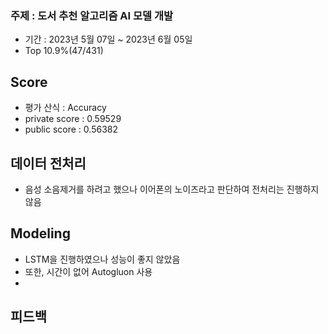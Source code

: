 ### 주제 : 도서 추천 알고리즘 AI 모델 개발

- 기간 : 2023년 5월 07일 ~ 2023년 6월 05일
- Top 10.9%(47/431)

## Score
- 평가 산식 : Accuracy
- private score : 0.59529
- public score : 0.56382

## 데이터 전처리
- 음성 소음제거를 하려고 했으나 이어폰의 노이즈라고 판단하여 전처리는 진행하지 않음

## Modeling
- LSTM을 진행하였으나 성능이 좋지 않았음
- 또한, 시간이 없어 Autogluon 사용
- 
## 피드백



